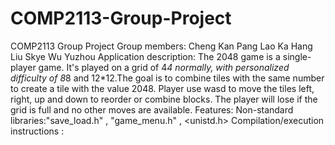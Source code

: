 # COMP2113-Group-Project
COMP2113 Group Project
Group members: Cheng Kan Pang
               Lao Ka Hang
               Liu Skye
               Wu Yuzhou
Application description: The 2048 game is a single-player game. It's played on a grid of 4*4 normally, with personalized difficulty of 8*8 and 12*12.The goal is to combine tiles with the same number to create a tile with the value 2048. Player use wasd to move the tiles left, right, up and down to reorder or combine blocks. The player will lose if the grid is full and no other moves are available.
Features: 
Non-standard libraries:"save_load.h"  ,   "game_menu.h"  ,   <unistd.h>
Compilation/execution instructions :
